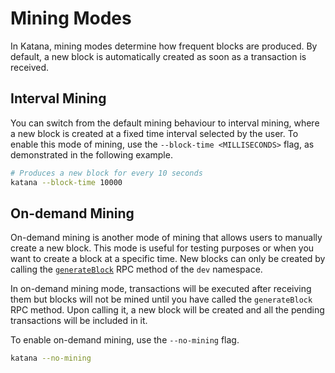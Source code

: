 # Mining Modes

In Katana, mining modes determine how frequent blocks are produced. By default, a new block is automatically created as soon as a transaction is received.

## Interval Mining

You can switch from the default mining behaviour to interval mining, where a new block is created at a fixed time interval selected by the user. To enable this mode of mining, use the `--block-time <MILLISECONDS>` flag, as demonstrated in the following example.

```sh
# Produces a new block for every 10 seconds
katana --block-time 10000
```

## On-demand Mining

On-demand mining is another mode of mining that allows users to manually create a new block. This mode is useful for testing purposes or when you want to create a block at a specific time. New blocks can only be created by calling the [`generateBlock`](/toolchain/katana/rpc) RPC method of the `dev` namespace.

In on-demand mining mode, transactions will be executed after receiving them but blocks will not be mined until you have called the `generateBlock` RPC method. Upon calling it, a new block will be created and all the pending transactions will be included in it.

To enable on-demand mining, use the `--no-mining` flag.

```sh
katana --no-mining
```
